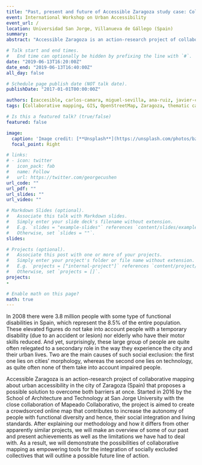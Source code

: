 ```yaml
---
title: "Past, present and future of Accessible Zaragoza study case: Collaborative mapping for the integration of impaired people"
event: International Workshop on Urban Accessibility
event_url: /
location: Universidad San Jorge, Villanueva de Gállego (Spain)
summary:
abstract: "Accessible Zaragoza is an action-research project of collaborative mapping about urban accessibility in the city of Zaragoza (Spain) that proposes a possible solution to overcome both barriers at once. Started in 2016 by the School of Architecture and Technology at San Jorge University with the close collaboration of Mapeado Collaborativo, the project is aimed to create a crowdsorced online map that contributes to increase the autonomy of people with functional diversity and hence, their social integration and living standards. After explaining our methodology and how it differs from other apparently similar projects, we will make an overview of some of our past and present achievements as well as the limitations we have had to deal with. As a result, we will demonstrate the possibilities of collaborative mapping as empowering tools for the integration of socially excluded collectives that will outline a possible future line of action."

# Talk start and end times.
#   End time can optionally be hidden by prefixing the line with `#`.
date: "2019-06-13T16:20:00Z"
date_end: "2019-06-13T16:40:00Z"
all_day: false

# Schedule page publish date (NOT talk date).
publishDate: "2017-01-01T00:00:00Z"

authors: [zaccesible, carlos-camara, miguel-sevilla, ana-ruiz, javier-corzan, javier-claver]
tags: [Collaborative mapping, GIS, OpenStreetMap, Zaragoza, thematic cartographies, accessibility, disabilities]

# Is this a featured talk? (true/false)
featured: false

image:
  caption: 'Image credit: [**Unsplash**](https://unsplash.com/photos/bzdhc5b3Bxs)'
  focal_point: Right

# links:
# - icon: twitter
#   icon_pack: fab
#   name: Follow
#   url: https://twitter.com/georgecushen
url_code: ""
url_pdf: ""
url_slides: ""
url_video: ""

# Markdown Slides (optional).
#   Associate this talk with Markdown slides.
#   Simply enter your slide deck's filename without extension.
#   E.g. `slides = "example-slides"` references `content/slides/example-slides.md`.
#   Otherwise, set `slides = ""`.
slides:

# Projects (optional).
#   Associate this post with one or more of your projects.
#   Simply enter your project's folder or file name without extension.
#   E.g. `projects = ["internal-project"]` references `content/project/deep-learning/index.md`.
#   Otherwise, set `projects = []`.
projects:
-

# Enable math on this page?
math: true
---
```


In 2008 there were 3.8 million people with some type of functional disabilities in Spain, which represent the 8.5% of the entire population. These elevated figures do not take into account people with a temporary disability (due to an accident or lesion) nor elderly who have their motor skills reduced. And yet, surprisingly, these large group of people are quite often relegated to a secondary role in the way they experience the city and their urban lives. Two are the main causes of such social exclusion: the first one lies on cities’ morphology, whereas the second one lies on technology, as quite often none of them take into account impaired people.

Accessible Zaragoza is an action-research project of collaborative mapping about urban accessibility in the city of Zaragoza (Spain) that proposes a possible solution to overcome both barriers at once. Started in 2016 by the School of Architecture and Technology at San Jorge University with the close collaboration of Mapeado Collaborativo, the project is aimed to create a crowdsorced online map that contributes to increase the autonomy of people with functional diversity and hence, their social integration and living standards. After explaining our methodology and how it differs from other apparently similar projects, we will make an overview of some of our past and present achievements as well as the limitations we have had to deal with. As a result, we will demonstrate the possibilities of collaborative mapping as empowering tools for the integration of socially excluded collectives that will outline a possible future line of action.
